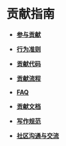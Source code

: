 # 贡献指南<a name="ZH-CN_TOPIC_0000001053389134"></a>

-   **[参与贡献](参与贡献.md)**  

-   **[行为准则](行为准则.md)**  

-   **[贡献代码](贡献代码.md)**  

-   **[贡献流程](贡献流程.md)**  

-   **[FAQ](FAQ.md)**  

-   **[贡献文档](贡献文档.md)**  

-   **[写作规范](写作规范.md)**  

-   **[社区沟通与交流](社区沟通与交流.md)**  
